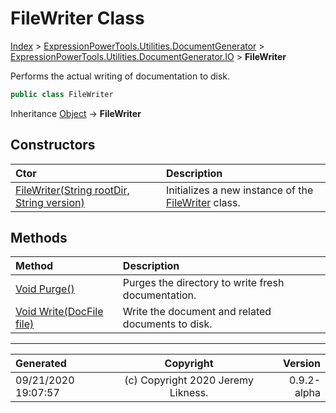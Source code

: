 ﻿# FileWriter Class

[Index](../index.md) > [ExpressionPowerTools.Utilities.DocumentGenerator](ExpressionPowerTools.Utilities.DocumentGenerator.a.md) > [ExpressionPowerTools.Utilities.DocumentGenerator.IO](ExpressionPowerTools.Utilities.DocumentGenerator.IO.n.md) > **FileWriter**

Performs the actual writing of documentation to disk.

```csharp
public class FileWriter
```

Inheritance [Object](https://docs.microsoft.com/dotnet/api/system.object) → **FileWriter**

## Constructors

| Ctor | Description |
| :-- | :-- |
| [FileWriter(String rootDir, String version)](ExpressionPowerTools.Utilities.DocumentGenerator.IO.FileWriter.ctor.md#filewriterstring-rootdir-string-version) | Initializes a new instance of the [FileWriter](ExpressionPowerTools.Utilities.DocumentGenerator.IO.FileWriter.cs.md) class. |
## Methods

| Method | Description |
| :-- | :-- |
| [Void Purge()](ExpressionPowerTools.Utilities.DocumentGenerator.IO.FileWriter.Purge.m.md) | Purges the directory to write fresh documentation. |
| [Void Write(DocFile file)](ExpressionPowerTools.Utilities.DocumentGenerator.IO.FileWriter.Write.m.md) | Write the document and related documents to disk. |

---

| Generated | Copyright | Version |
| :-- | :-: | --: |
| 09/21/2020 19:07:57 | (c) Copyright 2020 Jeremy Likness. | 0.9.2-alpha |
